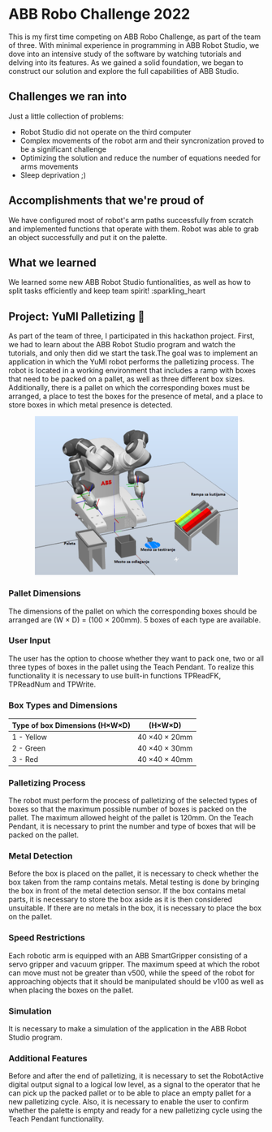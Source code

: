 # ABB Robo Challenge 2022

This is my first time competing on ABB Robo Challenge, as part of the team of three. With minimal experience in programming in ABB Robot Studio, we dove into an intensive study of the software by watching tutorials and delving into its features. As we gained a solid foundation, we began to construct our solution and explore the full capabilities of ABB Studio.

## Challenges we ran into

Just a little collection of problems:

 * Robot Studio did not operate on the third computer
 * Complex movements of the robot arm and their syncronization proved to be a significant challenge
 * Optimizing the solution and reduce the number of equations needed for arms movements
 * Sleep deprivation ;)

## Accomplishments that we're proud of

We have configured most of robot's arm paths successfully from scratch and implemented functions that operate with them. Robot was able to grab an object successfully and put it on the palette. 

## What we learned

We learned some new ABB Robot Studio funtionalities, as well as how to split tasks efficiently and keep team spirit! :sparkling_heart

## Project: YuMI Palletizing :mechanical_arm:

As part of the team of three, I participated in this hackathon project. First, we had to learn about the ABB Robot Studio program and watch the tutorials, and only then did we start the task.The goal was to implement an application in which the YuMI robot performs the palletizing process. The robot is located in a working environment that includes a ramp with boxes that need to be packed on a pallet, as well as three different box sizes. Additionally, there is a pallet on which the corresponding boxes must be arranged, a place to test the boxes for the presence of metal, and a place to store boxes in which metal presence is detected.

<p align="center" width="100%">
 <img width="400" alt="image" src="YuMI.png">
</p>
 

### Pallet Dimensions
The dimensions of the pallet on which the corresponding boxes should be arranged are (W × D) = (100 × 200mm). 5 boxes of each type are available.

### User Input
The user has the option to choose whether they want to pack one, two or all three types of boxes in the pallet using the Teach Pendant. To realize this functionality it is necessary to use built-in functions TPReadFK, TPReadNum and TPWrite.

### Box Types and Dimensions

| Type of box	Dimensions (H×W×D)| (H×W×D)       |
| -------------                 |:-------------:| 
| 1 - Yellow                    | 40 ×40 × 20mm |
| 2 - Green                     | 40 ×40 × 30mm | 
|  3 - Red                      | 40 ×40 × 40mm | 


### Palletizing Process
The robot must perform the process of palletizing of the selected types of boxes so that the maximum possible number of boxes is packed on the pallet. The maximum allowed height of the pallet is 120mm. On the Teach Pendant, it is necessary to print the number and type of boxes that will be packed on the pallet.

### Metal Detection
Before the box is placed on the pallet, it is necessary to check whether the box taken from the ramp contains metals. Metal testing is done by bringing the box in front of the metal detection sensor. If the box contains metal parts, it is necessary to store the box aside as it is then considered unsuitable. If there are no metals in the box, it is necessary to place the box on the pallet.

### Speed Restrictions
Each robotic arm is equipped with an ABB SmartGripper consisting of a servo gripper and vacuum gripper. The maximum speed at which the robot can move must not be greater than v500, while the speed of the robot for approaching objects that it should be manipulated should be v100 as well as when placing the boxes on the pallet.

### Simulation
It is necessary to make a simulation of the application in the ABB Robot Studio program.

### Additional Features
Before and after the end of palletizing, it is necessary to set the RobotActive digital output signal to a logical low level, as a signal to the operator that he can pick up the packed pallet or to be able to place an empty pallet for a new palletizing cycle.
Also, it is necessary to enable the user to confirm whether the palette is empty and ready for a new palletizing cycle using the Teach Pendant functionality.


